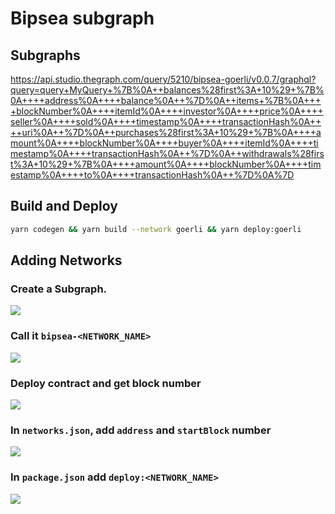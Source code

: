 # Bipsea subgraph

## Subgraphs

https://api.studio.thegraph.com/query/5210/bipsea-goerli/v0.0.7/graphql?query=query+MyQuery+%7B%0A++balances%28first%3A+10%29+%7B%0A++++address%0A++++balance%0A++%7D%0A++items+%7B%0A++++blockNumber%0A++++itemId%0A++++investor%0A++++price%0A++++seller%0A++++sold%0A++++timestamp%0A++++transactionHash%0A++++uri%0A++%7D%0A++purchases%28first%3A+10%29+%7B%0A++++amount%0A++++blockNumber%0A++++buyer%0A++++itemId%0A++++timestamp%0A++++transactionHash%0A++%7D%0A++withdrawals%28first%3A+10%29+%7B%0A++++amount%0A++++blockNumber%0A++++timestamp%0A++++to%0A++++transactionHash%0A++%7D%0A%7D

## Build and Deploy

```bash
yarn codegen && yarn build --network goerli && yarn deploy:goerli 
```

## Adding Networks

### Create a Subgraph.

![](https://user-images.githubusercontent.com/19412160/184470320-43c0ce0c-3772-4f11-b47d-17b56c905a6c.png)

### Call it `bipsea-<NETWORK_NAME>`

![](https://user-images.githubusercontent.com/19412160/184470333-9fe683d8-8774-4db6-af37-31f6ab89b60d.png)

### Deploy contract and get block number

![](https://user-images.githubusercontent.com/19412160/184470286-ed796dea-c488-4c58-a873-f19280f1d526.png)

### In `networks.json`, add `address` and `startBlock` number

![](https://user-images.githubusercontent.com/19412160/184470382-d1fb070d-5f6a-4fc9-87f1-ad152e807cc1.png)

### In `package.json` add `deploy:<NETWORK_NAME>`

![](https://user-images.githubusercontent.com/19412160/184470435-e88c1c73-a634-4d4e-bc7c-33ebda351d4e.png)

